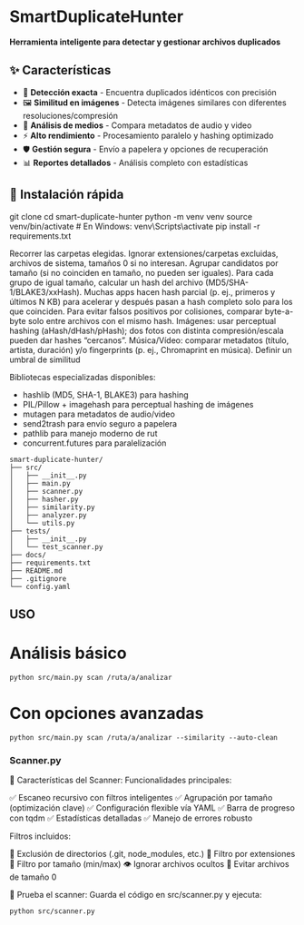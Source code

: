 # SmartDuplicateHunter

**Herramienta inteligente para detectar y gestionar archivos duplicados**

## ✨ Características

- 🎯 **Detección exacta** - Encuentra duplicados idénticos con precisión
- 🖼️ **Similitud en imágenes** - Detecta imágenes similares con diferentes resoluciones/compresión
- 🎵 **Análisis de medios** - Compara metadatos de audio y video
- ⚡ **Alto rendimiento** - Procesamiento paralelo y hashing optimizado
- 🛡️ **Gestión segura** - Envío a papelera y opciones de recuperación
- 📊 **Reportes detallados** - Análisis completo con estadísticas

## 🚀 Instalación rápida


git clone <repository-url>
cd smart-duplicate-hunter
python -m venv venv
source venv/bin/activate  # En Windows: venv\Scripts\activate
pip install -r requirements.txt

Recorrer las carpetas elegidas.
Ignorar extensiones/carpetas excluidas, archivos de sistema, tamaños 0 si no interesan.
Agrupar candidatos por tamaño (si no coinciden en tamaño, no pueden ser iguales).
Para cada grupo de igual tamaño, calcular un hash del archivo (MD5/SHA-1/BLAKE3/xxHash).
Muchas apps hacen hash parcial (p. ej., primeros y últimos N KB) para acelerar y después pasan a hash completo solo para los que coinciden.
Para evitar falsos positivos por colisiones, comparar byte-a-byte solo entre archivos con el mismo hash.
Imágenes: usar perceptual hashing (aHash/dHash/pHash); dos fotos con distinta compresión/escala pueden dar hashes “cercanos”.
Música/Vídeo: comparar metadatos (título, artista, duración) y/o fingerprints (p. ej., Chromaprint en música).
Definir un umbral de similitud


Bibliotecas especializadas disponibles:
* hashlib (MD5, SHA-1, BLAKE3) para hashing
* PIL/Pillow + imagehash para perceptual hashing de imágenes
* mutagen para metadatos de audio/video
* send2trash para envío seguro a papelera
* pathlib para manejo moderno de rut
* concurrent.futures para paralelización

```
smart-duplicate-hunter/
├── src/
│   ├── __init__.py
│   ├── main.py
│   ├── scanner.py
│   ├── hasher.py
│   ├── similarity.py
│   ├── analyzer.py
│   └── utils.py
├── tests/
│   ├── __init__.py
│   └── test_scanner.py
├── docs/
├── requirements.txt
├── README.md
├── .gitignore
└── config.yaml
```

## USO

# Análisis básico
```
python src/main.py scan /ruta/a/analizar
```

# Con opciones avanzadas
```
python src/main.py scan /ruta/a/analizar --similarity --auto-clean
```









### Scanner.py

🎯 Características del Scanner:
Funcionalidades principales:

✅ Escaneo recursivo con filtros inteligentes
✅ Agrupación por tamaño (optimización clave)
✅ Configuración flexible vía YAML
✅ Barra de progreso con tqdm
✅ Estadísticas detalladas
✅ Manejo de errores robusto

Filtros incluidos:

📁 Exclusión de directorios (.git, node_modules, etc.)
📄 Filtro por extensiones
📏 Filtro por tamaño (min/max)
👁️ Ignorar archivos ocultos
🚫 Evitar archivos de tamaño 0

🧪 Prueba el scanner:
Guarda el código en src/scanner.py y ejecuta:
```
python src/scanner.py
```